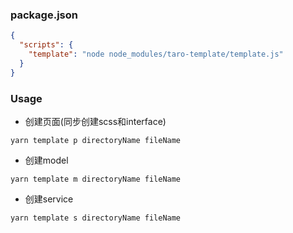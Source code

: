 ### package.json
```json
{
  "scripts": {
    "template": "node node_modules/taro-template/template.js"
  }
}
```

### Usage

- 创建页面(同步创建scss和interface)
```
yarn template p directoryName fileName
```
- 创建model
```
yarn template m directoryName fileName
```
- 创建service
```
yarn template s directoryName fileName
```